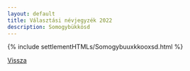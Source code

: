 ```yaml
---
layout: default
title: Választási névjegyzék 2022
description: Somogybükkösd
---
```


{% include settlementHTMLs/Somogybuuxkkooxsd.html %}

[Vissza](../)
